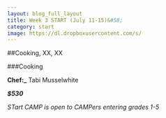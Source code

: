 ```yaml
---
layout: blog_full_layout
title: Week 3 START (July 11-15)&#58; 
category: start
image: https://dl.dropboxusercontent.com/s/
---
```


##Cooking, XX, XX


###Cooking
	

**Chef:_** Tabi Musselwhite



**_$530_**

*STart CAMP is open to CAMPers entering grades 1-5*
